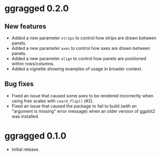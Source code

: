 # ggragged 0.2.0

## New features

* Added a new parameter `strips` to control how strips are drawn between panels.
* Added a new parameter `axes` to control how axes are drawn between panels.
* Added a new parameter `align` to control how panels are positioned within rows/columns.
* Added a vignette showing examples of usage in broader context.

## Bug fixes

* Fixed an issue that caused some axes to be rendered incorrectly when using
  free scales with `coord_flip()` (#2).
* Fixed an issue that caused the package to fail to build (with an "argument is
  missing" error message) when an older version of ggplot2 was installed.

# ggragged 0.1.0

* Initial release.
